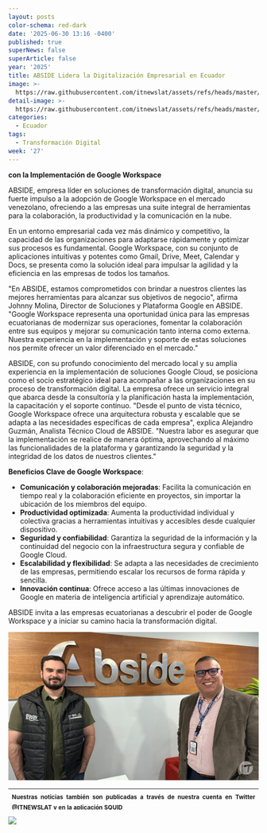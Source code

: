 ```yaml
---
layout: posts
color-schema: red-dark
date: '2025-06-30 13:16 -0400'
published: true
superNews: false
superArticle: false
year: '2025'
title: ABSIDE Lidera la Digitalización Empresarial en Ecuador
image: >-
  https://raw.githubusercontent.com/itnewslat/assets/refs/heads/master/img/540x320/Abside-gerentes-p.jpg
detail-image: >-
  https://raw.githubusercontent.com/itnewslat/assets/refs/heads/master/img/1024x680/Abside-gerentes-g.jpg
categories:
  - Ecuador
tags:
  - Transformación Digital
week: '27'
---
```

 **con la Implementación de Google Workspace**
 
ABSIDE, empresa líder en soluciones de transformación digital, anuncia su fuerte impulso a la adopción de Google Workspace en el mercado venezolano, ofreciendo a las empresas una suite integral de herramientas para la colaboración, la productividad y la comunicación en la nube.

En un entorno empresarial cada vez más dinámico y competitivo, la capacidad de las organizaciones para adaptarse rápidamente y optimizar sus procesos es fundamental. Google Workspace, con su conjunto de aplicaciones intuitivas y potentes como Gmail, Drive, Meet, Calendar y Docs, se presenta como la solución ideal para impulsar la agilidad y la eficiencia en las empresas de todos los tamaños.

"En ABSIDE, estamos comprometidos con brindar a nuestros clientes las mejores herramientas para alcanzar sus objetivos de negocio", afirma Johnny Molina, Director de Soluciones y Plataforma Google en ABSIDE. "Google Workspace representa una oportunidad única para las empresas ecuatorianas de modernizar sus operaciones, fomentar la colaboración entre sus equipos y mejorar su comunicación tanto interna como externa. Nuestra experiencia en la implementación y soporte de estas soluciones nos permite ofrecer un valor diferenciado en el mercado."

ABSIDE, con su profundo conocimiento del mercado local y su amplia experiencia en la implementación de soluciones Google Cloud, se posiciona como el socio estratégico ideal para acompañar a las organizaciones en su proceso de transformación digital. La empresa ofrece un servicio integral que abarca desde la consultoría y la planificación hasta la implementación, la capacitación y el soporte continuo.
"Desde el punto de vista técnico, Google Workspace ofrece una arquitectura robusta y escalable que se adapta a las necesidades específicas de cada empresa", explica Alejandro Guzmán, Analista Técnico Cloud de ABSIDE. "Nuestra labor es asegurar que la implementación se realice de manera óptima, aprovechando al máximo las funcionalidades de la plataforma y garantizando la seguridad y la integridad de los datos de nuestros clientes."

**Beneficios Clave de Google Workspace**:
- **Comunicación y colaboración mejoradas**: Facilita la comunicación en tiempo real y la colaboración eficiente en proyectos, sin importar la ubicación de los miembros del equipo.
- **Productividad optimizada**: Aumenta la productividad individual y colectiva gracias a herramientas intuitivas y accesibles desde cualquier dispositivo.
- **Seguridad y confiabilidad**: Garantiza la seguridad de la información y la continuidad del negocio con la infraestructura segura y confiable de Google Cloud.
- **Escalabilidad y flexibilidad**: Se adapta a las necesidades de crecimiento de las empresas, permitiendo escalar los recursos de forma rápida y sencilla.
- **Innovación continua**: Ofrece acceso a las últimas innovaciones de Google en materia de inteligencia artificial y aprendizaje automático.


ABSIDE invita a las empresas ecuatorianas a descubrir el poder de Google Workspace y a iniciar su camino hacia la transformación digital.

![](https://raw.githubusercontent.com/itnewslat/assets/refs/heads/master/img/540x320/Abside-gerentes-p.jpg)

<table style="height: 42px;" width="569">
<tbody>
<tr>
<td style="text-align: justify;"><sub><strong>Nuestras noticias también son publicadas a través de nuestra cuenta en Twitter <a href="https://twitter.com/itnewslat?lang=es">@ITNEWSLAT</a> y en la aplicación <a href="https://squidapp.co/en/">SQUID</a></strong></sub></td>
</tr>
</tbody>
</table>

<img src="https://tracker.metricool.com/c3po.jpg?hash=56f88a41e39ab42c063cc51676587a04"/>